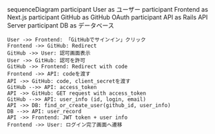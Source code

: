 sequenceDiagram
    participant User as ユーザー
    participant Frontend as Next.js
    participant GitHub as GitHub OAuth
    participant API as Rails API Server
    participant DB as データベース

    User ->> Frontend: 「GitHubでサインイン」クリック
    Frontend ->> GitHub: Redirect
    GitHub ->> User: 認可画面表示
    User ->> GitHub: 認可を許可
    GitHub ->> Frontend: Redirect with code
    Frontend ->> API: codeを渡す
    API ->> GitHub: code, client_secretを渡す
    GitHub -->> API: access_token
    API ->> GitHub: GET request with access_token
    GitHub -->> API: user_info (id, login, email) 
    API ->> DB: find_or_create_user(github_id, user_info)
    DB -->> API: user_record
    API ->> Frontend: JWT token + user info
    Frontend ->> User: ログイン完了画面へ遷移